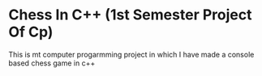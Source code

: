 # Chess In C++ (1st Semester Project Of Cp)
 This is mt computer progarmming project in which I have made a console based chess game in c++
